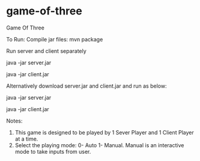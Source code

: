 # game-of-three
Game  Of Three

To Run:
Compile jar files: mvn package

Run server and client separately

java -jar server.jar

java -jar client.jar


Alternatively download server.jar and client.jar and run as below:

java -jar server.jar

java -jar client.jar

Notes:
1. This game is designed to be played by 1 Sever Player and 1 Client Player at a time. 
2. Select the playing mode: 0- Auto 1- Manual. Manual is an interactive mode to take inputs from user.
